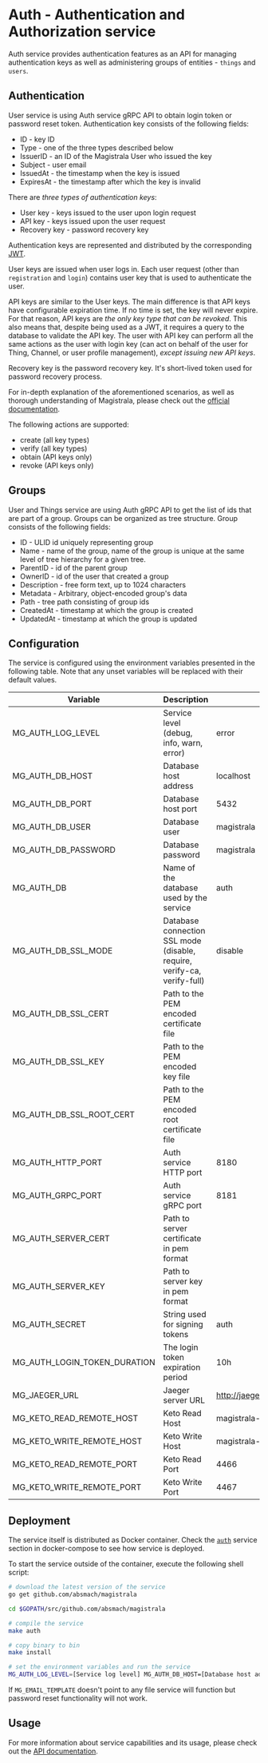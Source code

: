 # Auth - Authentication and Authorization service

Auth service provides authentication features as an API for managing authentication keys as well as administering groups of entities - `things` and `users`.

## Authentication

User service is using Auth service gRPC API to obtain login token or password reset token. Authentication key consists of the following fields:

- ID - key ID
- Type - one of the three types described below
- IssuerID - an ID of the Magistrala User who issued the key
- Subject - user email
- IssuedAt - the timestamp when the key is issued
- ExpiresAt - the timestamp after which the key is invalid

There are _three types of authentication keys_:

- User key - keys issued to the user upon login request
- API key - keys issued upon the user request
- Recovery key - password recovery key

Authentication keys are represented and distributed by the corresponding [JWT](jwt.io).

User keys are issued when user logs in. Each user request (other than `registration` and `login`) contains user key that is used to authenticate the user.

API keys are similar to the User keys. The main difference is that API keys have configurable expiration time. If no time is set, the key will never expire. For that reason, API keys are _the only key type that can be revoked_. This also means that, despite being used as a JWT, it requires a query to the database to validate the API key. The user with API key can perform all the same actions as the user with login key (can act on behalf of the user for Thing, Channel, or user profile management), _except issuing new API keys_.

Recovery key is the password recovery key. It's short-lived token used for password recovery process.

For in-depth explanation of the aforementioned scenarios, as well as thorough
understanding of Magistrala, please check out the [official documentation][doc].

The following actions are supported:

- create (all key types)
- verify (all key types)
- obtain (API keys only)
- revoke (API keys only)

## Groups

User and Things service are using Auth gRPC API to get the list of ids that are part of a group. Groups can be organized as tree structure.
Group consists of the following fields:

- ID - ULID id uniquely representing group
- Name - name of the group, name of the group is unique at the same level of tree hierarchy for a given tree.
- ParentID - id of the parent group
- OwnerID - id of the user that created a group
- Description - free form text, up to 1024 characters
- Metadata - Arbitrary, object-encoded group's data
- Path - tree path consisting of group ids
- CreatedAt - timestamp at which the group is created
- UpdatedAt - timestamp at which the group is updated

## Configuration

The service is configured using the environment variables presented in the
following table. Note that any unset variables will be replaced with their
default values.

| Variable                     | Description                                                             | Default                          |
| ---------------------------- | ----------------------------------------------------------------------- | -------------------------------- |
| MG_AUTH_LOG_LEVEL            | Service level (debug, info, warn, error)                                | error                            |
| MG_AUTH_DB_HOST              | Database host address                                                   | localhost                        |
| MG_AUTH_DB_PORT              | Database host port                                                      | 5432                             |
| MG_AUTH_DB_USER              | Database user                                                           | magistrala                       |
| MG_AUTH_DB_PASSWORD          | Database password                                                       | magistrala                       |
| MG_AUTH_DB                   | Name of the database used by the service                                | auth                             |
| MG_AUTH_DB_SSL_MODE          | Database connection SSL mode (disable, require, verify-ca, verify-full) | disable                          |
| MG_AUTH_DB_SSL_CERT          | Path to the PEM encoded certificate file                                |                                  |
| MG_AUTH_DB_SSL_KEY           | Path to the PEM encoded key file                                        |                                  |
| MG_AUTH_DB_SSL_ROOT_CERT     | Path to the PEM encoded root certificate file                           |                                  |
| MG_AUTH_HTTP_PORT            | Auth service HTTP port                                                  | 8180                             |
| MG_AUTH_GRPC_PORT            | Auth service gRPC port                                                  | 8181                             |
| MG_AUTH_SERVER_CERT          | Path to server certificate in pem format                                |                                  |
| MG_AUTH_SERVER_KEY           | Path to server key in pem format                                        |                                  |
| MG_AUTH_SECRET               | String used for signing tokens                                          | auth                             |
| MG_AUTH_LOGIN_TOKEN_DURATION | The login token expiration period                                       | 10h                              |
| MG_JAEGER_URL                | Jaeger server URL                                                       | <http://jaeger:14268/api/traces> |
| MG_KETO_READ_REMOTE_HOST     | Keto Read Host                                                          | magistrala-keto                  |
| MG_KETO_WRITE_REMOTE_HOST    | Keto Write Host                                                         | magistrala-keto                  |
| MG_KETO_READ_REMOTE_PORT     | Keto Read Port                                                          | 4466                             |
| MG_KETO_WRITE_REMOTE_PORT    | Keto Write Port                                                         | 4467                             |

## Deployment

The service itself is distributed as Docker container. Check the [`auth`](https://github.com/absmach/magistrala/blob/master/docker/docker-compose.yml#L71-L94) service section in
docker-compose to see how service is deployed.

To start the service outside of the container, execute the following shell script:

```bash
# download the latest version of the service
go get github.com/absmach/magistrala

cd $GOPATH/src/github.com/absmach/magistrala

# compile the service
make auth

# copy binary to bin
make install

# set the environment variables and run the service
MG_AUTH_LOG_LEVEL=[Service log level] MG_AUTH_DB_HOST=[Database host address] MG_AUTH_DB_PORT=[Database host port] MG_AUTH_DB_USER=[Database user] MG_AUTH_DB_PASS=[Database password] MG_AUTH_DB=[Name of the database used by the service] MG_AUTH_DB_SSL_MODE=[SSL mode to connect to the database with] MG_AUTH_DB_SSL_CERT=[Path to the PEM encoded certificate file] MG_AUTH_DB_SSL_KEY=[Path to the PEM encoded key file] MG_AUTH_DB_SSL_ROOT_CERT=[Path to the PEM encoded root certificate file] MG_AUTH_HTTP_PORT=[Service HTTP port] MG_AUTH_GRPC_PORT=[Service gRPC port] MG_AUTH_SECRET=[String used for signing tokens] MG_AUTH_SERVER_CERT=[Path to server certificate] MG_AUTH_SERVER_KEY=[Path to server key] MG_JAEGER_URL=[Jaeger server URL] MG_AUTH_LOGIN_TOKEN_DURATION=[The login token expiration period] $GOBIN/magistrala-auth
```

If `MG_EMAIL_TEMPLATE` doesn't point to any file service will function but password reset functionality will not work.

## Usage

For more information about service capabilities and its usage, please check out
the [API documentation](https://api.mainflux.io/?urls.primaryName=auth-openapi.yml).

[doc]: https://docs.mainflux.io
